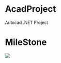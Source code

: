 # AcadProject
Autocad .NET Project

# MileStone
![](http://sv1.upsieutoc.com/2017/02/13/MileStone_Chart.png)


